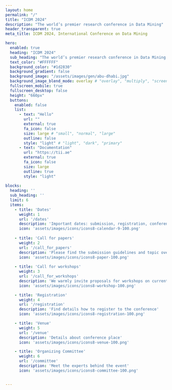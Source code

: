 ```yaml
---
layout: home
permalink: "/"
title: "ICDM 2024"
description: "The world’s premier research conference in Data Mining"
header_transparent: true
meta_title: ICDM 2024, International Conference on Data Mining 

hero:
  enabled: true
  heading: "ICDM 2024"
  sub_heading: "The world’s premier research conference in Data Mining <br/> 9-12 December 2024, Abu Dhabi, UAE"
  text_color: "#FFFFFF"
  background_color: "#1d2830"
  background_gradient: false 
  background_image: "/assets/images/gen/abu-dhabi.jpg"
  background_image_blend_mode: overlay # "overlay", "multiply", "screen"
  fullscreen_mobile: true
  fullscreen_desktop: false
  height: "660px"
  buttons:
    enabled: false
    list:
      - text: "Hello"
        url: ""
        external: true
        fa_icon: false
        size: large # "small", "normal", "large"
        outline: false
        style: "light" # "light", "dark", "primary"
      - text: "Documentation"
        url: "https://tii.ae"
        external: true
        fa_icon: false
        size: large
        outline: true
        style: "light"
        
blocks:
  heading: ''
  sub_heading: ''
  limit: 6
  items:
    - title: 'Dates'
      weight: 1
      url: '/dates'
      description: 'Important dates: submission, registration, conference'
      icon: 'assets/images/icons/icons8-calendar-9-100.png'
      
    - title: 'Call for papers'
      weight: 2
      url: '/call_for_papers'
      description: 'Please find the submission guidelines and topic overview for the conference'
      icon: 'assets/images/icons/icons8-paper-100.png'
      
    - title: 'Call for workshops'
      weight: 3
      url: '/call_for_workshops'
      description: 'We warmly invite proposals for workshops on current and emerging topics in data mining'
      icon: 'assets/images/icons/icons8-workshop-100.png'

    - title: 'Registration'
      weight: 4
      url: '/registration'
      description: 'Find details how to register to the conference'
      icon: 'assets/images/icons/icons8-registration-100.png'

    - title: 'Venue'
      weight: 5
      url: '/venue'
      description: 'Details about conference place'
      icon: 'assets/images/icons/icons8-venue-100.png'

    - title: 'Organizing Committee'
      weight: 6
      url: '/committee'
      description: 'Meet the experts behind the event'
      icon: 'assets/images/icons/icons8-committee-100.png'


---
```

